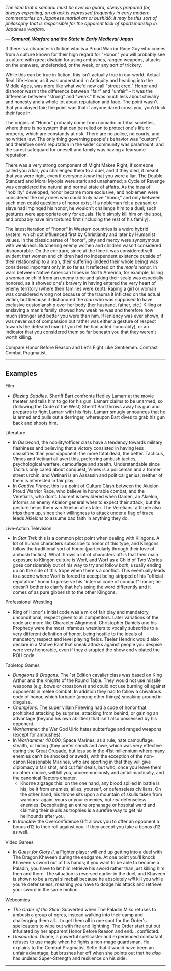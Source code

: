 _The idea that a samurai must be ever on guard, always prepared for, always expecting, an attack is expressed frequently in early modern commentaries on Japanese martial art or bushidō; it may be this sort of philosophy that is responsible for the apparent lack of sportsmanship in Japanese warfare._

— _**Samurai, Warfare and the State in Early Medieval Japan**_

If there is a character in fiction who is a Proud Warrior Race Guy who comes from a culture known for their high regard for "Honor," you will probably see a culture with great disdain for using ambushes, ranged weapons, attacks on the unaware, undefended, or the weak, or any sort of trickery.

While this can be true in fiction, this isn't actually true in our world. Actual Real Life Honor, as it was understood in Antiquity and heading into the Middle Ages, was more like what we'd now call "street cred." Honor and dishonor wasn't the difference between "fair" and "unfair" - it was the difference between "strong" and "weak." It was much less about chivalry and honesty and a whole lot about reputation and face. The point wasn't that you played fair; the point was that if anyone dared cross you, you'd kick their face in.

The origins of "Honor" probably come from nomadic or tribal societies, where there is no system that can be relied on to protect one's life or property, which are constantly at risk. There are no police, no courts, and no written law. The only thing governing people's behavior was "custom", and therefore one's reputation in the wider community was paramount, and the surest safeguard for oneself and family was having a fearsome reputation.

There was a very strong component of Might Makes Right; if someone called you a liar, you challenged them to a duel, and if they died, it meant that you were right, even if everyone _knew_ that you were a liar. The Double Standard and Moral Myopia were stark and unashamed; a Cycle of Revenge was considered the natural and normal state of affairs. As the idea of "nobility" developed, honor became more exclusive, and noblemen were considered the only ones who could truly have "honor," and only between such men could questions of honor exist. If a nobleman felt a peasant or slave had impinged his honor, he wouldn't challenge him to a duel; such gestures were appropriate only for equals. He'd simply kill him on the spot, and probably have him tortured first (including the rest of his family).

The latest iteration of "honor" in Western countries is a weird hybrid system, which got influenced first by Christianity and later by Humanist values. In the classic sense of "honor", pity and mercy were synonymous with weakness. Butchering enemy women and children wasn't considered dishonorable. On the contrary, since at the time it was considered self-evident that women and children had no independent existence outside of their relationship to a man, their suffering (indeed their whole being) was considered important only in so far as it reflected on the _man's_ honor. In wars between Native American tribes in North America, for example, killing a woman or child from an enemy tribe and taking their scalp was especially honored, as it showed one's bravery in having entered the very heart of enemy territory (where their families were kept). Raping a girl or woman was considered wrong not because of the trauma it inflicted on the actual victim, but because it dishonored the _man_ who was supposed to have exclusive custodianship over her body (her husband, father, etc.) Killing or enslaving a man's family showed how weak he was and therefore how much stronger and better you were than him. If leniency was ever shown, it was never out of compassion but rather was either a gesture of respect towards the defeated man (if you felt he had acted honorably), or an indicator that you considered them so far beneath you that they weren't worth killing.

Compare Honor Before Reason and Let's Fight Like Gentlemen. Contrast Combat Pragmatist.

___

## Examples

Film

-   _Blazing Saddles_. Sheriff Bart confronts Hedley Lamarr at the movie theater and tells him to go for his gun. Lamarr claims to be unarmed, so (following the Code of the West) Sheriff Bart throws away his gun and prepares to fight Lamarr with his fists. Lamarr smugly announces that he _is_ armed and pulls out a derringer, whereupon Bart dives to grab his gun back and shoots him.

Literature

-   In _Discworld_, the nobility/officer class have a tendency towards military flashiness and believing that a victory consisted in having less casualties than your opponent; the more total dead, the better. Tacticus, Vimes and Vetinari all avert this, preferring ambush tactics, psychological warfare, camouflage and stealth. Understandable since Tacitus only cared about conquest, Vimes is a policeman and a former street urchin, and Vetinari is an Assassin and political genius; neither of them is interested in fair play.
-   In _Captive Prince_, this is a point of Culture Clash between the Akielon Proud Warrior Race, who believe in honorable combat, and the Veretians, who don't. Laurent is bewildered when Damen, an Akielon, informs an enemy Akielon general when to expect their attack, but the gesture helps them win Akielon allies later. The Veretians' attitude also trips them up, since their willingness to attack under a flag of truce leads Akielons to assume bad faith in anything they do.

Live-Action Television

-   In _Star Trek_ this is a common plot point when dealing with Klingons. A lot of human characters subscribe to honor of this type, and Klingons follow the traditional sort of honor (particularly through their love of ambush tactics). What throws a lot of characters off is that their main exposure to Klingon culture is Worf, and Worf as a Child of Two Worlds goes considerably out of his way to try and follow _both_, usually ending up on the side of this trope when there's a conflict. This eventually leads to a scene where Worf is forced to accept being stripped of his "official reputation" honor to preserve his "internal code of conduct" honor; he doesn't bother to clarify that he's using the word differently and it comes of as pure gibberish to the other Klingons.

Professional Wrestling

-   Ring of Honor's initial code was a mix of fair play and mandatory, unconditional, respect given to all competitors. Later variations of the code are more like Character Alignment. Christopher Daniels and his Prophecy were the most infamous wrestlers to vocally subscribe to a very different definition of honor, being hostile to the ideals of mandatory respect and level playing fields. Taeler Hendrix would also declare in a Motive Rant that sneak attacks against people you despise were very honorable, even if they disrupted the show and violated the ROH code.

Tabletop Games

-   _Dungeons & Dragons_. The 1st Edition cavalier class was based on King Arthur and the Knights of the Round Table. They would not use missile weapons (e.g. bows or crossbows) and could not use burning oil against opponents in melee combat. In addition they had to follow a chivalrous code of honor, which forbade (among other things) sneaking around in disguise.
-   _Champions_. The super villain Firewing had a code of honor that prohibited attacking by surprise, attacking from behind, or gaining an advantage (beyond his own abilities) that isn't also possessed by his opponent.
-   _Warhammer_: the War God Ulric hates subterfuge and ranged weapons (except for ambushes).
-   In _Warhammer 40,000_, Space Marines, as a rule, hate camouflage, stealth, or hiding (they prefer shock and awe, which was very effective during the Great Crusade, but less so in the 41st millennium where many enemies can't be shocked or awed), with the exception of the non-canon Reasonable Marines, who are sporting in that they will give diplomacy a fair shot, and cut fair deals, but who, once you leave them no other choice, will kill you, unceremoniously and anticlimactically, and the canonical Raptors chapter.
    -   Khorne zigzags this: on the one hand, any blood spilled in battle is his, be it from enemies, allies, yourself, or defenseless civilians. On the other hand, his throne sits upon a mountain of skulls taken from warriors- again, yours or your enemies, but _not_ defenseless enemies. Decapitating an entire orphanage or hospital ward and claiming their skulls as trophies is a surefire way to get his hellhounds after you.
-   In _Ironclaw_ the Overconfidence Gift allows you to offer an opponent a bonus d12 to their roll against you, if they accept you take a bonus d12 as well.

Video Games

-   In _Quest for Glory II_, a Fighter player will end up getting into a duel with The Dragon Khaveen during the endgame. At one point you'll knock Khaveen's sword out of his hands; if you want to be able to become a Paladin, you have to let him retrieve his sword rather than just killing him then and there. The situation is reversed earlier in the duel, and Khaveen is shown to be a royal slimeball because he absolutely _will_ kill you while you're defenseless, meaning you have to dodge his attack and retrieve your sword in the same motion.

Webcomics

-   _The Order of the Stick_: Subverted when The Paladin Miko refuses to ambush a group of ogres, instead walking into their camp and challenging them all... to get them all in one spot for the Order's spellcasters to wipe out with fire and lightning. The Order start out out infuriated by her apparent Honor Before Reason and end... conflicted.
-   _Unsounded_: Duane, a powerful spellcaster and experienced combatant, refuses to use magic when he fights a non-mage guardsman. He explains to the Combat Pragmatist Sette that it would have been an unfair advantage, but brushes her off when she points out that he _also_ has undead Super-Strength and resilience on his side.

___